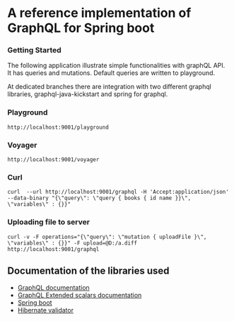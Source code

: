 # A reference implementation of GraphQL for Spring boot

### Getting Started

The following application illustrate simple functionalities with graphQL API. It has queries and mutations. Default queries are written to playground.

At dedicated branches there are integration with two different graphql libraries, graphql-java-kickstart and spring for graphql.
### Playground
```
http://localhost:9001/playground
```

### Voyager
```
http://localhost:9001/voyager
```

### Curl
```
curl  --url http://localhost:9001/graphql -H 'Accept:application/json' --data-binary "{\"query\": \"query { books { id name }}\", \"variables\" : {}}"
```

### Uploading file to server

```
curl -v -F operations="{\"query\": \"mutation { uploadFile }\", \"variables\" : {}}" -F upload=@D:/a.diff http://localhost:9001/graphql
```

## Documentation of the libraries used
* [GraphQL documentation](https://graphql.org/)
* [GraphQL Extended scalars documentation](https://github.com/graphql-java/graphql-java-extended-scalars)
* [Spring boot](https://docs.spring.io/spring-boot/docs/current/reference/html/)
* [Hibernate validator](https://hibernate.org/validator/)


